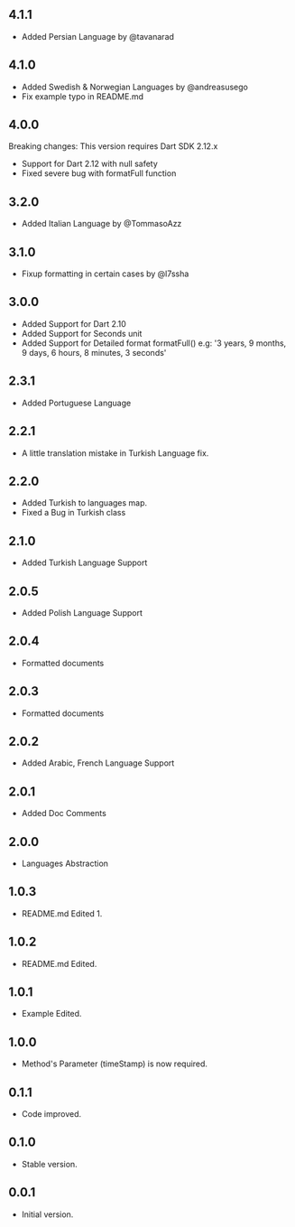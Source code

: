 <!--
Versioning Methodology:
on new translation added: increment patch
on bug fixed or new api supported: increment minor and reset patch
on breaking change occured: increment major and reset minor and patch
-->
## 4.1.1
- Added Persian Language by @tavanarad

## 4.1.0
- Added Swedish & Norwegian Languages by @andreasusego
- Fix example typo in README.md

## 4.0.0
Breaking changes: This version requires Dart SDK 2.12.x

- Support for Dart 2.12 with null safety
- Fixed severe bug with formatFull function

## 3.2.0
- Added Italian Language by @TommasoAzz

## 3.1.0
- Fixup formatting in certain cases by @l7ssha

## 3.0.0
- Added Support for Dart 2.10
- Added Support for Seconds unit
- Added Support for Detailed format formatFull() e.g: '3 years, 9 months, 9 days, 6 hours, 8 minutes, 3 seconds'

## 2.3.1
- Added Portuguese Language

## 2.2.1
- A little translation mistake in Turkish Language fix.

## 2.2.0
- Added Turkish to languages map.
- Fixed a Bug in Turkish class

## 2.1.0
- Added Turkish Language Support


## 2.0.5
- Added Polish Language Support

## 2.0.4
- Formatted documents

## 2.0.3
- Formatted documents

## 2.0.2
- Added Arabic, French Language Support

## 2.0.1
- Added Doc Comments

## 2.0.0
- Languages Abstraction

## 1.0.3
- README.md Edited 1.

## 1.0.2
- README.md Edited.

## 1.0.1
- Example Edited.

## 1.0.0
- Method's Parameter (timeStamp) is now required.

## 0.1.1
- Code improved.

## 0.1.0
- Stable version.

## 0.0.1
- Initial version.
